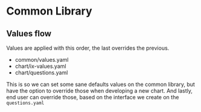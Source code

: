 # Common Library

## Values flow

Values are applied with this order, the last overrides the previous.

- common/values.yaml
- chart/ix-values.yaml
- chart/questions.yaml

This is so we can set some sane defaults values on the common library, but have the option
to override those when developing a new chart. And lastly, end user can override those, based
on the interface we create on the `questions.yaml`

